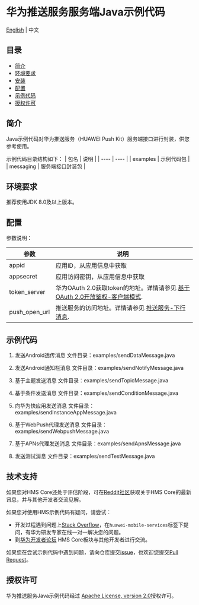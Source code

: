# 华为推送服务服务端Java示例代码
[English](README.md) | 中文

## 目录

 * [简介](#简介)
 * [环境要求](#环境要求)
 * [安装](#安装)
 * [配置](#配置)
 * [示例代码](#示例代码)
 * [授权许可](#授权许可)


## 简介

Java示例代码对华为推送服务（HUAWEI Push Kit）服务端接口进行封装，供您参考使用。

示例代码目录结构如下：
| 包名 | 说明 |
| ---- | ---- |
| examples | 示例代码包 |
| messaging | 服务端接口封装包 |

## 环境要求

推荐使用JDK 8.0及以上版本。

## 配置

参数说明：

| 参数 | 说明 |
| ---- | ---- |
| appid | 应用ID，从应用信息中获取 |
| appsecret | 应用访问密钥，从应用信息中获取 |
| token_server | 华为OAuth 2.0获取token的地址。详情请参见 [基于OAuth 2.0开放鉴权-客户端模式](https://developer.huawei.com/consumer/cn/doc/development/HMSCore-Guides/oauth2-0000001212610981#section128682386159?ha_source=hms1). |
| push_open_url | 推送服务的访问地址。详情请参见 [推送服务-下行消息](https://developer.huawei.com/consumer/cn/doc/development/HMSCore-Guides/android-server-dev-0000001050040110?ha_source=hms1). |

## 示例代码

1. 发送Android透传消息
文件目录：examples/sendDataMessage.java

2.	发送Android通知栏消息
文件目录：examples/sendNotifyMessage.java

3.	基于主题发送消息
文件目录：examples/sendTopicMessage.java

4.	基于条件发送消息
文件目录：examples/sendConditionMessage.java

5.	向华为快应用发送消息
文件目录：examples/sendInstanceAppMessage.java

6.	基于WebPush代理发送消息
文件目录：examples/sendWebpushMessage.java

7.	基于APNs代理发送消息
文件目录：examples/sendApnsMessage.java

8.	发送测试消息
文件目录：examples/sendTestMessage.java

## 技术支持
如果您对HMS Core还处于评估阶段，可在[Reddit社区](https://www.reddit.com/r/HuaweiDevelopers/)获取关于HMS Core的最新讯息，并与其他开发者交流见解。

如果您对使用HMS示例代码有疑问，请尝试：
- 开发过程遇到问题上[Stack Overflow](https://stackoverflow.com/questions/tagged/huawei-mobile-services?tab=Votes)，在`huawei-mobile-services`标签下提问，有华为研发专家在线一对一解决您的问题。
- 到[华为开发者论坛](https://developer.huawei.com/consumer/cn/forum/blockdisplay?fid=18?ha_source=hms1) HMS Core板块与其他开发者进行交流。

如果您在尝试示例代码中遇到问题，请向仓库提交[issue](https://github.com/HMS-Core/hms-push-serverdemo-java/issues)，也欢迎您提交[Pull Request](https://github.com/HMS-Core/hms-push-serverdemo-java/pulls)。

##  授权许可
华为推送服务Java示例代码经过 [Apache License, version 2.0](http://www.apache.org/licenses/LICENSE-2.0)授权许可。
